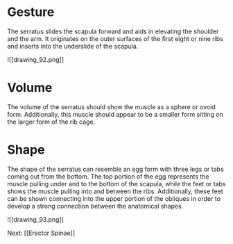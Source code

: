 # Gesture

The serratus slides the scapula forward and aids in elevating the shoulder and the arm. It originates on the outer surfaces of the first eight or nine ribs and inserts into the underslide of the scapula.

![[drawing_92.png]]

# Volume

The volume of the serratus should show the muscle as a sphere or ovoid form. Additionally, this muscle should appear to be a smaller form sitting on the larger form of the rib cage.

# Shape

The shape of the serratus can resemble an egg form with three legs or tabs coming out from the bottom. 
The top portion of the egg represents the muscle pulling under and to the bottom of the scapula, while the feet or tabs shows the muscle pulling into and between the ribs. Additionally, these feet can be shown connecting into the upper portion of the obliques in order to develop a strong connection between the anatomical shapes.

![[drawing_93.png]]

Next: [[Erector Spinae]]